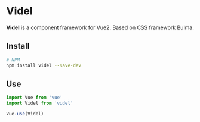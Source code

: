 # Videl

**Videl** is a component framework for Vue2. Based on CSS framework Bulma.

## Install

``` bash
# NPM
npm install videl --save-dev
```

## Use

```javascript
import Vue from 'vue'
import Videl from 'videl'

Vue.use(Videl)
```
